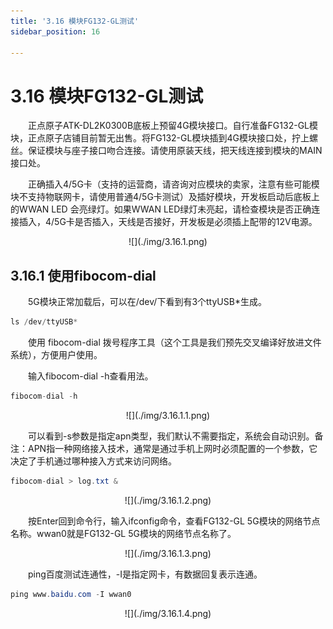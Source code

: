 ```yaml
---
title: '3.16 模块FG132-GL测试'
sidebar_position: 16

---
```


# 3.16 模块FG132-GL测试

&emsp;&emsp;正点原子ATK-DL2K0300B底板上预留4G模块接口。自行准备FG132-GL模块，正点原子店铺目前暂无出售。将FG132-GL模块插到4G模块接口处，拧上螺丝。保证模块与座子接口吻合连接。请使用原装天线，把天线连接到模块的MAIN接口处。

&emsp;&emsp;正确插入4/5G卡（支持的运营商，请咨询对应模块的卖家，注意有些可能模块不支持物联网卡，请使用普通4/5G卡测试）及插好模块，开发板启动后底板上的WWAN LED 会亮绿灯。如果WWAN LED绿灯未亮起，请检查模块是否正确连接插入，4/5G卡是否插入，天线是否接好，开发板是必须插上配带的12V电源。


<center>
![](./img/3.16.1.png)
</center>

## 3.16.1 使用fibocom-dial

&emsp;&emsp;5G模块正常加载后，可以在/dev/下看到有3个ttyUSB*生成。

```c#
ls /dev/ttyUSB*
```

&emsp;&emsp;使用 fibocom-dial 拨号程序工具（这个工具是我们预先交叉编译好放进文件系统），方便用户使用。

&emsp;&emsp;输入fibocom-dial -h查看用法。

```c#
fibocom-dial -h
```

<center>
![](./img/3.16.1.1.png)
</center>

&emsp;&emsp;可以看到-s参数是指定apn类型，我们默认不需要指定，系统会自动识别。备注：APN指一种网络接入技术，通常是通过手机上网时必须配置的一个参数，它决定了手机通过哪种接入方式来访问网络。

```c#
fibocom-dial > log.txt &	
```

<center>
![](./img/3.16.1.2.png)
</center>

&emsp;&emsp;按Enter回到命令行，输入ifconfig命令，查看FG132-GL 5G模块的网络节点名称。wwan0就是FG132-GL 5G模块的网络节点名称了。

<center>
![](./img/3.16.1.3.png)
</center>

&emsp;&emsp;ping百度测试连通性，-I是指定网卡，有数据回复表示连通。

```c#
ping www.baidu.com -I wwan0
```

<center>
![](./img/3.16.1.4.png)
</center>










